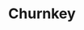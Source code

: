 ---
layout: startup_page
title: "Churnkey"
id: "churnkey.co"
permalink: "/churnkeychurnkey.co03302025/"
website: "https://churnkey.co/"
funding_round: "Early Growth Equity"
funding_amount: "$1.5M"
investors: "CreativeCo"
about: "Churnkey provides subscription retention automation software with a range of products including personalized cancellation flows, failed payment recovery, and other subscription optimizations. Their platform analyzes data to strengthen customer relationships and improve retention for subscription-based businesses. It offers in-app tools to manage various aspects of the customer journey, from trial to post-cancellation."
markets: "SaaS, Media, E-commerce, Consumer Services, Software Development, Business Intelligence"
hq: "Charleston, South Carolina, United States"
founded_year: "2020"
linkedin: "https://www.linkedin.com/company/churnkey"
twitter: "https://twitter.com/getchurnkey"
instagram: ""
facebook: "https://www.facebook.com/churnkey/"
crunchbase: "https://www.crunchbase.com/organization/churnkey"
pitchbook: "https://pitchbook.com/profiles/company/491064-13"

# SEO Optimization
meta_title: "Churnkey - Early Growth Equity Funding ($1.5M)"
meta_description: "Churnkey, Churnkey provides subscription retention automation software with a range of products including personalized cancellation flows, failed payment recove..."
meta_keywords: "Churnkey, SaaS, Media, E-commerce, Consumer Services, Software Development, Business Intelligence, Early Growth Equity funding"
canonical_url: "https://pkprojectstartups.github.io/projectstartups.com/churnkeychurnkey.co03302025/"
---